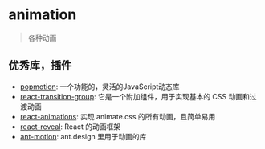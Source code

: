 # animation

> 各种动画

## 优秀库，插件

- [popmotion](https://popmotion.io/): 一个功能的，灵活的JavaScript动态库
- [react-transition-group](https://github.com/reactjs/react-transition-group): 它是一个附加组件，用于实现基本的 CSS 动画和过渡动画
- [react-animations](https://github.com/FormidableLabs/react-animations): 实现 animate.css 的所有动画，且简单易用
- [react-reveal](https://github.com/rnosov/react-reveal): React 的动画框架
- [ant-motion](https://motion.ant.design/index-cn): ant.design 里用于动画的库
